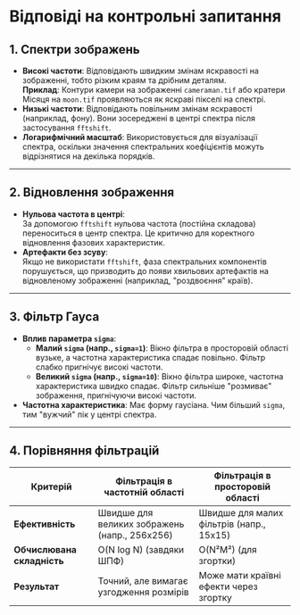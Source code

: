 # Відповіді на контрольні запитання

## 1. Спектри зображень

- **Високі частоти**: Відповідають швидким змінам яскравості на зображенні, тобто різким краям та дрібним деталям.  
  **Приклад**: Контури камери на зображенні `cameraman.tif` або кратери Місяця на `moon.tif` проявляються як яскраві пікселі на спектрі.
- **Низькі частоти**: Відповідають повільним змінам яскравості (наприклад, фону). Вони зосереджені в центрі спектра після застосування `fftshift`.
- **Логарифмічний масштаб**: Використовується для візуалізації спектра, оскільки значення спектральних коефіцієнтів можуть відрізнятися на декілька порядків.

---

## 2. Відновлення зображення

- **Нульова частота в центрі**:  
  За допомогою `fftshift` нульова частота (постійна складова) переноситься в центр спектра. Це критично для коректного відновлення фазових характеристик.
- **Артефакти без зсуву**:  
  Якщо не використати `fftshift`, фаза спектральних компонентів порушується, що призводить до появи хвильових артефактів на відновленому зображенні (наприклад, "роздвоєння" країв).

---

## 3. Фільтр Гауса

- **Вплив параметра `sigma`**:
  - **Малий `sigma` (напр., `sigma=1`)**: Вікно фільтра в просторовій області вузьке, а частотна характеристика спадає повільно. Фільтр слабко пригнічує високі частоти.
  - **Великий `sigma` (напр., `sigma=10`)**: Вікно фільтра широке, частотна характеристика швидко спадає. Фільтр сильніше "розмиває" зображення, пригнічуючи високі частоти.
- **Частотна характеристика**: Має форму гаусіана. Чим більший `sigma`, тим "вужчий" пік у центрі спектра.

---

## 4. Порівняння фільтрацій

| **Критерій**               | **Фільтрація в частотній області**            | **Фільтрація в просторовій області**     |
| -------------------------- | --------------------------------------------- | ---------------------------------------- |
| **Ефективність**           | Швидше для великих зображень (напр., 256x256) | Швидше для малих фільтрів (напр., 15x15) |
| **Обчислювана складність** | O(N log N) (завдяки ШПФ)                      | O(N²M²) (для згортки)                    |
| **Результат**              | Точний, але вимагає узгодження розмірів       | Може мати краївні ефекти через згортку   |
